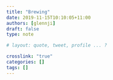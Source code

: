 ```yaml
---
title: "Brewing"
date: 2019-11-15T10:10:05+11:00
authors: [glennji]
draft: false
type: note

# layout: quote, tweet, profile ... ?

crosslink: "true"
categories: []
tags: []
---
```


